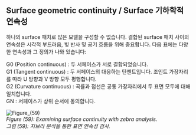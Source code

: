 ## Surface geometric continuity / Surface 기하학적 연속성

하나의 surface 패치로 많은 모델을 구성할 수 없습니다. 결합된 surface 패치 사이의 연속성은 시각적 부드러움, 빛 반사 및 공기 흐름을 위해 중요합니다.
다음 표에는 다양한 연속성과 그 정의가 나와 있습니다:

G0 (Position continuous) : 두 서페이스가 서로 결합되었습니다. <br>
G1 (Tangent continuous) : 두 서페이스의 대응하는 탄젠트입니다. 조인트 가장자리를 따라 U 방향과 V 방향 모두 평행합니다. <br>
G2 (Curvature continuous) : 곡률과 접선은 공통 가장자리에서 두 표면 모두에 대해 일치합니다. <br>
GN : 서페이스가 상위 순서에 동의합니다.

![Figure_(59)](https://github.com/user-attachments/assets/717f0969-8cc6-4749-9a1b-2057c08b5bc5) <br>
*Figure (59): Examining surface continuity with zebra analysis.* <br>
*그림 (59): 지브라 분석을 통한 표면 연속성 검사.*
